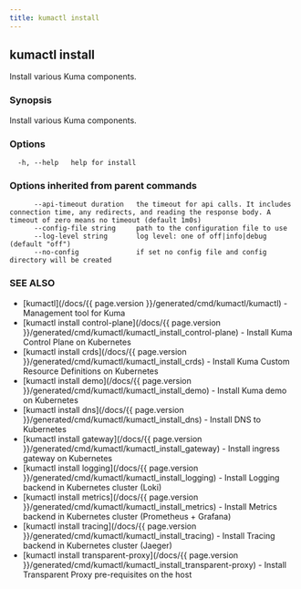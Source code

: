 ```yaml
---
title: kumactl install
---
```

## kumactl install

Install various Kuma components.

### Synopsis

Install various Kuma components.

### Options

```
  -h, --help   help for install
```

### Options inherited from parent commands

```
      --api-timeout duration   the timeout for api calls. It includes connection time, any redirects, and reading the response body. A timeout of zero means no timeout (default 1m0s)
      --config-file string     path to the configuration file to use
      --log-level string       log level: one of off|info|debug (default "off")
      --no-config              if set no config file and config directory will be created
```

### SEE ALSO

* [kumactl](/docs/{{ page.version }}/generated/cmd/kumactl/kumactl)	 - Management tool for Kuma
* [kumactl install control-plane](/docs/{{ page.version }}/generated/cmd/kumactl/kumactl_install_control-plane)	 - Install Kuma Control Plane on Kubernetes
* [kumactl install crds](/docs/{{ page.version }}/generated/cmd/kumactl/kumactl_install_crds)	 - Install Kuma Custom Resource Definitions on Kubernetes
* [kumactl install demo](/docs/{{ page.version }}/generated/cmd/kumactl/kumactl_install_demo)	 - Install Kuma demo on Kubernetes
* [kumactl install dns](/docs/{{ page.version }}/generated/cmd/kumactl/kumactl_install_dns)	 - Install DNS to Kubernetes
* [kumactl install gateway](/docs/{{ page.version }}/generated/cmd/kumactl/kumactl_install_gateway)	 - Install ingress gateway on Kubernetes
* [kumactl install logging](/docs/{{ page.version }}/generated/cmd/kumactl/kumactl_install_logging)	 - Install Logging backend in Kubernetes cluster (Loki)
* [kumactl install metrics](/docs/{{ page.version }}/generated/cmd/kumactl/kumactl_install_metrics)	 - Install Metrics backend in Kubernetes cluster (Prometheus + Grafana)
* [kumactl install tracing](/docs/{{ page.version }}/generated/cmd/kumactl/kumactl_install_tracing)	 - Install Tracing backend in Kubernetes cluster (Jaeger)
* [kumactl install transparent-proxy](/docs/{{ page.version }}/generated/cmd/kumactl/kumactl_install_transparent-proxy)	 - Install Transparent Proxy pre-requisites on the host

